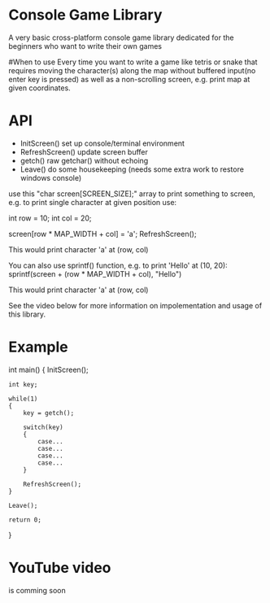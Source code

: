 # Console Game Library
A very basic cross-platform console game library dedicated
for the beginners who want to write their own games

#When to use
Every time you want to write a game like tetris or snake
that requires moving the character(s) along the map without
buffered input(no enter key is pressed) as well as a non-scrolling
screen, e.g. print map at given coordinates.

# API

  - InitScreen()        set up console/terminal environment
  - RefreshScreen()     update screen buffer
  - getch()             raw getchar() without echoing
  - Leave()             do some housekeeping (needs some extra work to restore windows console)

  use this "char screen[SCREEN_SIZE];" array to print something to screen,
  e.g. to print single character at given position use:
  
  int row = 10; int col = 20;
  
  screen[row * MAP_WIDTH + col] = 'a';
  RefreshScreen();
  
  This would print character 'a' at (row, col)
  
  You can also use sprintf() function, e.g. to print 'Hello' at (10, 20):
  sprintf(screen + (row * MAP_WIDTH + col), "Hello")
  
  This would print character 'a' at (row, col)
  
  See the video below for more information on impolementation and usage
  of this library.

# Example
int main()
{
    InitScreen();
    
    int key;
    
    while(1)
    {
        key = getch();
        
        switch(key)
        {
            case...
            case...
            case...
            case...
        }
        
        RefreshScreen();
    }
    
    Leave();

    return 0;
}

# YouTube video
is comming soon

